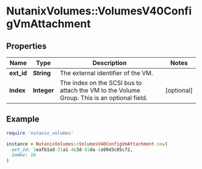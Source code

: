 # NutanixVolumes::VolumesV40ConfigVmAttachment

## Properties

| Name | Type | Description | Notes |
| ---- | ---- | ----------- | ----- |
| **ext_id** | **String** | The external identifier of the VM. |  |
| **index** | **Integer** | The index on the SCSI bus to attach the VM to the Volume Group. This is an optional field. | [optional] |

## Example

```ruby
require 'nutanix_volumes'

instance = NutanixVolumes::VolumesV40ConfigVmAttachment.new(
  ext_id: 1eafb1ad-21a1-4c3d-81da-1a99d3c05c72,
  index: 26
)
```

